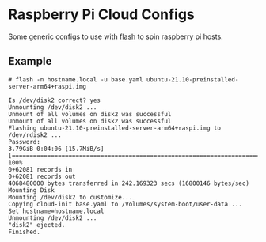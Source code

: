 # Raspberry Pi Cloud Configs

Some generic configs to use with [flash](https://github.com/hypriot/flash) to spin raspberry pi hosts.

## Example
```
# flash -n hostname.local -u base.yaml ubuntu-21.10-preinstalled-server-arm64+raspi.img

Is /dev/disk2 correct? yes
Unmounting /dev/disk2 ...
Unmount of all volumes on disk2 was successful
Unmount of all volumes on disk2 was successful
Flashing ubuntu-21.10-preinstalled-server-arm64+raspi.img to /dev/rdisk2 ...
Password:
3.79GiB 0:04:06 [15.7MiB/s] [===============================================================================================================>] 100%
0+62081 records in
0+62081 records out
4068480000 bytes transferred in 242.169323 secs (16800146 bytes/sec)
Mounting Disk
Mounting /dev/disk2 to customize...
Copying cloud-init base.yaml to /Volumes/system-boot/user-data ...
Set hostname=hostname.local
Unmounting /dev/disk2 ...
"disk2" ejected.
Finished.
```
